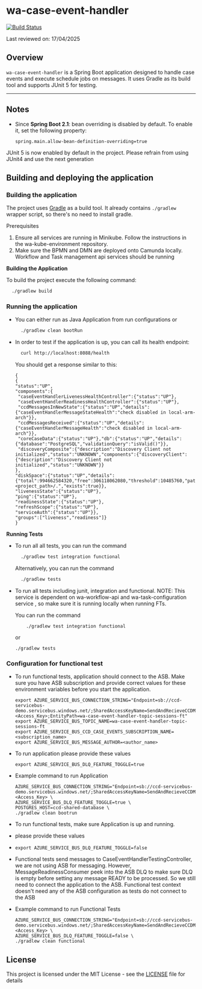 # wa-case-event-handler

[![Build Status](https://travis-ci.org/hmcts/wa-case-event-handler.svg?branch=master)](https://travis-ci.org/hmcts/wa-case-event-handler)

Last reviewed on: 17/04/2025

## Overview

`wa-case-event-handler` is a Spring Boot application designed to handle case events and execute schedule jobs on messages. It uses Gradle as its build tool and supports JUnit 5 for testing.

---

## Notes

- Since **Spring Boot 2.1**: bean overriding is disabled by default. To enable it, set the following property:
  ```properties
  spring.main.allow-bean-definition-overriding=true

 JUnit 5 is now enabled by default in the project. Please refrain from using JUnit4 and use the next generation

## Building and deploying the application

### Building the application

The project uses [Gradle](https://gradle.org) as a build tool. It already contains
`./gradlew` wrapper script, so there's no need to install gradle.

Prerequisites
1. Ensure all services are running in Minikube. Follow the instructions in the wa-kube-environment repository.
2. Make sure the BPMN and DMN are deployed onto Camunda locally. Workflow and Task management api services should be running

**Building the Application**

To build the project execute the following command:

```bash
  ./gradlew build
```

### Running the application

- You can either run as Java Application from run configurations or
    ```bash
      ./gradlew clean bootRun
    ```
- In order to test if the application is up, you can call its health endpoint:

    ```bash
      curl http://localhost:8088/health
    ```

  You should get a response similar to this:

    ```
  {
   {
    "status":"UP",
    "components":{
     "caseEventHandlerLivenessHealthController":{"status":"UP"},
     "caseEventHandlerReadinessHealthController":{"status":"UP"},
     "ccdMessagesInNewState":{"status":"UP","details":{"caseEventHandlerMessageStateHealth":"check disabled in local-arm-arch"}},
     "ccdMessagesReceived":{"status":"UP","details":{"caseEventHandlerMessageHealth":"check disabled in local-arm-arch"}},
     "coreCaseData":{"status":"UP"},"db":{"status":"UP","details":{"database":"PostgreSQL","validationQuery":"isValid()"}},
     "discoveryComposite":{"description":"Discovery Client not initialized","status":"UNKNOWN","components":{"discoveryClient":{"description":"Discovery Client not initialized","status":"UNKNOWN"}}
   },
    "diskSpace":{"status":"UP","details":{"total":994662584320,"free":306118062080,"threshold":10485760,"path":"<project_path>/.","exists":true}},
    "livenessState":{"status":"UP"},
    "ping":{"status":"UP"},
    "readinessState":{"status":"UP"},
    "refreshScope":{"status":"UP"},
    "serviceAuth":{"status":"UP"}},
    "groups":["liveness","readiness"]}
  }
  ```
**Running Tests**
- To run all all tests, you can run the command
    ```bash
      ./gradlew test integration functional
    ```
  Alternatively, you can run the command
    ```bash
      ./gradlew tests
    ```

- To run all tests including junit, integration and functional.
  NOTE: This service is dependent on wa-workflow-api and wa-task-configuration service , so make sure it is running locally when running FTs.

  You can run the command
   ```
       ./gradlew test integration functional
   ```
  or
  ```
  ./gradlew tests
  ```

### Configuration for functional test
- To run functional tests, application should connect to the ASB. Make sure you have ASB subscription and provide
  correct values for these environment variables before you start the application.
  ```
  export AZURE_SERVICE_BUS_CONNECTION_STRING="Endpoint=sb://ccd-servicebus-demo.servicebus.windows.net/;SharedAccessKeyName=SendAndRecieveCCDMessage;SharedAccessKey=<Access_Key>;EntityPath=wa-case-event-handler-topic-sessions-ft"
  export AZURE_SERVICE_BUS_TOPIC_NAME=wa-case-event-handler-topic-sessions-ft
  export AZURE_SERVICE_BUS_CCD_CASE_EVENTS_SUBSCRIPTION_NAME=<subscription_name>
  export AZURE_SERVICE_BUS_MESSAGE_AUTHOR=<author_name>
  ```

- To run application please provide these values
  ```
  export AZURE_SERVICE_BUS_DLQ_FEATURE_TOGGLE=true
  ```
- Example command to run Application
  ```
  AZURE_SERVICE_BUS_CONNECTION_STRING="Endpoint=sb://ccd-servicebus-demo.servicebus.windows.net/;SharedAccessKeyName=SendAndRecieveCCDMessage;SharedAccessKey=<Access_Key> \
  AZURE_SERVICE_BUS_DLQ_FEATURE_TOGGLE=true \
  POSTGRES_HOST=ccd-shared-database \
  ./gradlew clean bootrun
  ```
- To run functional tests, make sure Application is up and running.
- please provide these values
- ```
  export AZURE_SERVICE_BUS_DLQ_FEATURE_TOGGLE=false
  ```
- Functional tests send messages to CaseEventHandlerTestingController, we are not using ASB for messaging.
  However, MessageReadinessConsumer peek into the ASB DLQ to make sure DLQ is empty before setting any message READY to
  be processed. So we still need to connect the application to the ASB.
  Functional test context doesn't need any of the ASB configuration as tests do not connect to the ASB


- Example command to run Functional Tests
  ```
  AZURE_SERVICE_BUS_CONNECTION_STRING="Endpoint=sb://ccd-servicebus-demo.servicebus.windows.net/;SharedAccessKeyName=SendAndRecieveCCDMessage;SharedAccessKey=<Access_Key> \
  AZURE_SERVICE_BUS_DLQ_FEATURE_TOGGLE=false \
  ./gradlew clean functional
  ```

## License

This project is licensed under the MIT License - see the [LICENSE](LICENSE) file for details
